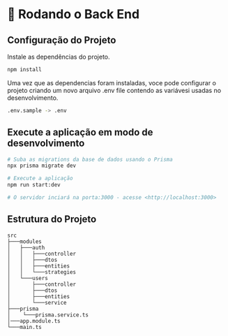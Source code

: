 # 🎲 Rodando o Back End

## Configuração do Projeto

Instale as dependências do projeto.

```bash
npm install
```

Uma vez que as dependencias foram instaladas, voce pode configurar o projeto criando um novo arquivo .env file contendo as variávesi usadas no desenvolvimento.

```bash
.env.sample -> .env
```

## Execute a aplicação em modo de desenvolvimento

```bash
# Suba as migrations da base de dados usando o Prisma
npx prisma migrate dev

# Execute a aplicação
npm run start:dev

# O servidor inciará na porta:3000 - acesse <http://localhost:3000>
```

## Estrutura do Projeto

```shell
src
├───modules
│   ├───auth
│   │   ├───controller
│   │   ├───dtos
│   │   ├───entities
│   │   └───strategies
│   └───users
│       ├───controller
│       ├───dtos
│       ├───entities
│       └───service
├───prisma
│    └───prisma.service.ts
│───app.module.ts
└───main.ts
```
